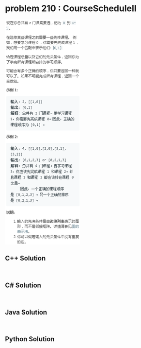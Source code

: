 
# problem 210 : CourseScheduleII

<img src="https://github.com/Peefy/PeefyLeetCode/blob/master/doc/201-300/210.CourseScheduleII/problem.png"/>

## C++ Solution

```c++



```

## C# Solution

```csharp



```

## Java Solution

```java



```

## Python Solution

```python

     

```




